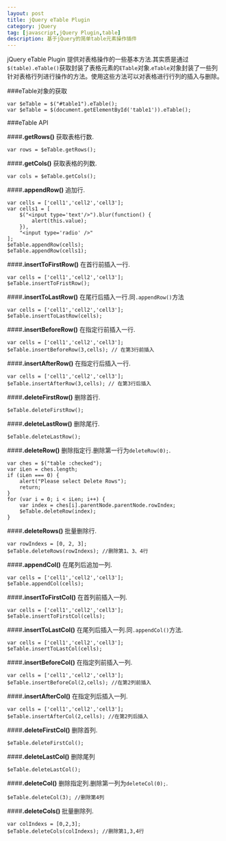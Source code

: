 ```yaml
---
layout: post
title: jQuery eTable Plugin
category: jQuery
tag: [javascript,jQuery Plugin,table]
description: 基于jQuery的简单table元素操作插件
---
```



jQuery eTable Plugin 提供对表格操作的一些基本方法.其实质是通过`$(table).eTable()`获取封装了表格元素的`ETable`对象.`eTable`对象封装了一些列针对表格行列进行操作的方法。使用这些方法可以对表格进行行列的插入与删除。

###eTable对象的获取

    var $eTable = $("#table1").eTable();
    var $eTable = $(document.getElementById('table1')).eTable();
    
###eTable API

####**.getRows()** 获取表格行数.

    var rows = $eTable.getRows();
    
####**.getCols()** 获取表格的列数.

    var cols = $eTable.getCols();

####**.appendRow()** 追加行.

    var cells = ['cell1','cell2','cell3'];
    var cells1 = [
        $("<input type='text'/>").blur(function() {
            alert(this.value);
        }),
        "<input type='radio' />"
    ];
    $eTable.appendRow(cells);
    $eTable.appendRow(cells1);

####**.insertToFirstRow()** 在首行前插入一行.
    
    var cells = ['cell1','cell2','cell3'];
    $eTable.insertToFristRow();

####**.insertToLastRow()** 在尾行后插入一行.同`.appendRow()`方法

    var cells = ['cell1','cell2','cell3'];
    $eTable.insertToLastRow(cells);

####**.insertBeforeRow()** 在指定行前插入一行.
    
    var cells = ['cell1','cell2','cell3'];
    $eTable.insertBeforeRow(3,cells); // 在第3行前插入
    
####**.insertAfterRow()** 在指定行后插入一行.
    
    var cells = ['cell1','cell2','cell3'];
    $eTable.insertAfterRow(3,cells); // 在第3行后插入

####**.deleteFirstRow()** 删除首行.
    
    $eTable.deleteFirstRow();
    
####**.deleteLastRow()** 删除尾行.
    
    $eTable.deleteLastRow();

####**.deleteRow()** 删除指定行.删除第一行为`deleteRow(0);`.

    var ches = $("table :checked");
    var iLen = ches.length;
    if (iLen === 0) {
        alert("Please select Delete Rows");
        return;
    }
    for (var i = 0; i < iLen; i++) {
        var index = ches[i].parentNode.parentNode.rowIndex;
        $eTable.deleteRow(index);
    }

####**.deleteRows()** 批量删除行.

    var rowIndexs = [0, 2, 3];
    $eTable.deleteRows(rowIndexs); //删除第1、3、4行

####**.appendCol()** 在尾列后追加一列.
    
    var cells = ['cell1','cell2','cell3'];
    $eTable.appendCol(cells);

####**.insertToFirstCol()** 在首列前插入一列.

    var cells = ['cell1','cell2','cell3'];
    $eTable.insertToFirstCol(cells);  

####**.insertToLastCol()** 在尾列后插入一列.同`.appendCol()`方法.

    var cells = ['cell1','cell2','cell3'];
    $eTable.insertToLastCol(cells);    

####**.insertBeforeCol()** 在指定列前插入一列.

    var cells = ['cell1','cell2','cell3'];
    $eTable.insertBeforeCol(2,cells); //在第2列前插入
    
####**.insertAfterCol()** 在指定列后插入一列.

    var cells = ['cell1','cell2','cell3'];
    $eTable.insertAfterCol(2,cells); //在第2列后插入

####**.deleteFirstCol()** 删除首列.
    
    $eTable.deleteFirstCol();

####**.deleteLastCol()** 删除尾列
    
    $eTable.deleteLastCol();
    
####**.deleteCol()** 删除指定列.删除第一列为`deleteCol(0);`.
    
    $eTable.deleteCol(3); //删除第4列
    
####**.deleteCols()** 批量删除列.

    var colIndexs = [0,2,3];
    $eTable.deleteCols(colIndexs); //删除第1,3,4行

